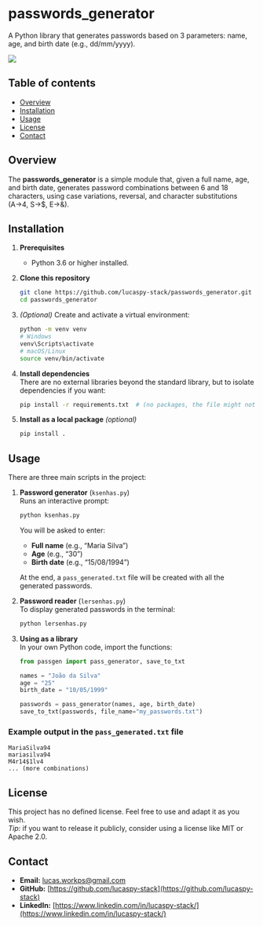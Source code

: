 
# passwords_generator

A Python library that generates passwords based on 3 parameters: name, age, and birth date (e.g., dd/mm/yyyy).

<img src="https://skillicons.dev/icons?i=python" />

## Table of contents
- [Overview](#overview)
- [Installation](#installation)
- [Usage](#usage)
- [License](#license)
- [Contact](#contact)

## Overview
The **passwords_generator** is a simple module that, given a full name, age, and birth date, generates password combinations between 6 and 18 characters, using case variations, reversal, and character substitutions (A→4, S→$, E→&).

## Installation

1. **Prerequisites**  
   - Python 3.6 or higher installed.
2. **Clone this repository**  
   ```bash
   git clone https://github.com/lucaspy-stack/passwords_generator.git
   cd passwords_generator
   ```

3. *(Optional)* Create and activate a virtual environment:

   ```bash
   python -m venv venv
   # Windows
   venv\Scripts\activate
   # macOS/Linux
   source venv/bin/activate
   ```
4. **Install dependencies**  
   There are no external libraries beyond the standard library, but to isolate dependencies if you want:

   ```bash
   pip install -r requirements.txt  # (no packages, the file might not even exist)
   ```
5. **Install as a local package** *(optional)*

   ```bash
   pip install .
   ```

## Usage

There are three main scripts in the project:

1. **Password generator** (`ksenhas.py`)  
   Runs an interactive prompt:

   ```bash
   python ksenhas.py
   ```

   You will be asked to enter:

   * **Full name** (e.g., “Maria Silva”)
   * **Age** (e.g., “30”)
   * **Birth date** (e.g., “15/08/1994”)

   At the end, a `pass_generated.txt` file will be created with all the generated passwords.

2. **Password reader** (`lersenhas.py`)  
   To display generated passwords in the terminal:

   ```bash
   python lersenhas.py
   ```

3. **Using as a library**  
   In your own Python code, import the functions:

   ```python
   from passgen import pass_generator, save_to_txt

   names = "João da Silva"
   age = "25"
   birth_date = "10/05/1999"

   passwords = pass_generator(names, age, birth_date)
   save_to_txt(passwords, file_name="my_passwords.txt")
   ```

### Example output in the `pass_generated.txt` file

```
MariaSilva94
mariasilva94
M4r14$1lv4
... (more combinations)
```

## License

This project has no defined license. Feel free to use and adapt it as you wish.  
*Tip:* if you want to release it publicly, consider using a license like MIT or Apache 2.0.

## Contact

* **Email:** [lucas.workps@gmail.com](mailto:lucas.workps@gmail.com)  
* **GitHub:** [https://github.com/lucaspy-stack](https://github.com/lucaspy-stack)  
* **LinkedIn:** [https://www.linkedin.com/in/lucaspy-stack/](https://www.linkedin.com/in/lucaspy-stack/)

